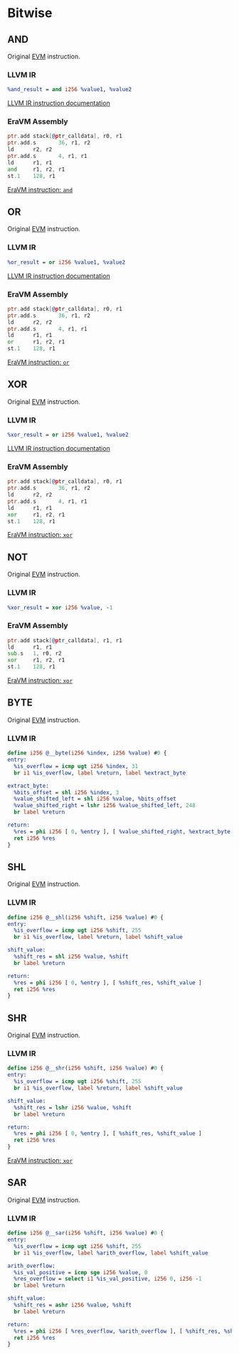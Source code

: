 # Bitwise



## AND

Original [EVM](https://www.evm.codes/#16?fork=shanghai) instruction.

### LLVM IR

```llvm
%and_result = and i256 %value1, %value2
```

[LLVM IR instruction documentation](https://releases.llvm.org/15.0.0/docs/LangRef.html#and-instruction)

### EraVM Assembly

```asm
ptr.add stack[@ptr_calldata], r0, r1
ptr.add.s       36, r1, r2
ld      r2, r2
ptr.add.s       4, r1, r1
ld      r1, r1
and     r1, r2, r1
st.1    128, r1
```

[EraVM instruction: `and`](%%zk_git_repo_eravm-spec%%/spec.html#AndDefinition)



## OR

Original [EVM](https://www.evm.codes/#17?fork=shanghai) instruction.

### LLVM IR

```llvm
%or_result = or i256 %value1, %value2
```

[LLVM IR instruction documentation](https://releases.llvm.org/15.0.0/docs/LangRef.html#or-instruction)

### EraVM Assembly

```asm
ptr.add stack[@ptr_calldata], r0, r1
ptr.add.s       36, r1, r2
ld      r2, r2
ptr.add.s       4, r1, r1
ld      r1, r1
or      r1, r2, r1
st.1    128, r1
```

[EraVM instruction: `or`](%%zk_git_repo_eravm-spec%%/spec.html#AndDefinition)



## XOR

Original [EVM](https://www.evm.codes/#18?fork=shanghai) instruction.

### LLVM IR

```llvm
%xor_result = or i256 %value1, %value2
```

[LLVM IR instruction documentation](https://releases.llvm.org/15.0.0/docs/LangRef.html#xor-instruction)

### EraVM Assembly

```asm
ptr.add stack[@ptr_calldata], r0, r1
ptr.add.s       36, r1, r2
ld      r2, r2
ptr.add.s       4, r1, r1
ld      r1, r1
xor     r1, r2, r1
st.1    128, r1
```

[EraVM instruction: `xor`](%%zk_git_repo_eravm-spec%%/spec.html#XorDefinition)



## NOT

Original [EVM](https://www.evm.codes/#19?fork=shanghai) instruction.

### LLVM IR

```llvm
%xor_result = xor i256 %value, -1
```

### EraVM Assembly

```asm
ptr.add stack[@ptr_calldata], r1, r1
ld      r1, r1
sub.s   1, r0, r2
xor     r1, r2, r1
st.1    128, r1
```

[EraVM instruction: `xor`](%%zk_git_repo_eravm-spec%%/spec.html#XorDefinition)



## BYTE

Original [EVM](https://www.evm.codes/#1a?fork=shanghai) instruction.

### LLVM IR

```llvm
define i256 @__byte(i256 %index, i256 %value) #0 {
entry:
  %is_overflow = icmp ugt i256 %index, 31
  br i1 %is_overflow, label %return, label %extract_byte

extract_byte:
  %bits_offset = shl i256 %index, 3
  %value_shifted_left = shl i256 %value, %bits_offset
  %value_shifted_right = lshr i256 %value_shifted_left, 248
  br label %return

return:
  %res = phi i256 [ 0, %entry ], [ %value_shifted_right, %extract_byte ]
  ret i256 %res
}
```



## SHL

Original [EVM](https://www.evm.codes/#1b?fork=shanghai) instruction.

### LLVM IR

```llvm
define i256 @__shl(i256 %shift, i256 %value) #0 {
entry:
  %is_overflow = icmp ugt i256 %shift, 255
  br i1 %is_overflow, label %return, label %shift_value

shift_value:
  %shift_res = shl i256 %value, %shift
  br label %return

return:
  %res = phi i256 [ 0, %entry ], [ %shift_res, %shift_value ]
  ret i256 %res
}
```



## SHR

Original [EVM](https://www.evm.codes/#1c?fork=shanghai) instruction.

### LLVM IR

```llvm
define i256 @__shr(i256 %shift, i256 %value) #0 {
entry:
  %is_overflow = icmp ugt i256 %shift, 255
  br i1 %is_overflow, label %return, label %shift_value

shift_value:
  %shift_res = lshr i256 %value, %shift
  br label %return

return:
  %res = phi i256 [ 0, %entry ], [ %shift_res, %shift_value ]
  ret i256 %res
}
```

[EraVM instruction: `xor`](%%zk_git_repo_eravm-spec%%/spec.html#XorDefinition)



## SAR

Original [EVM](https://www.evm.codes/#1d?fork=shanghai) instruction.

### LLVM IR

```llvm
define i256 @__sar(i256 %shift, i256 %value) #0 {
entry:
  %is_overflow = icmp ugt i256 %shift, 255
  br i1 %is_overflow, label %arith_overflow, label %shift_value

arith_overflow:
  %is_val_positive = icmp sge i256 %value, 0
  %res_overflow = select i1 %is_val_positive, i256 0, i256 -1
  br label %return

shift_value:
  %shift_res = ashr i256 %value, %shift
  br label %return

return:
  %res = phi i256 [ %res_overflow, %arith_overflow ], [ %shift_res, %shift_value ]
  ret i256 %res
}
```
